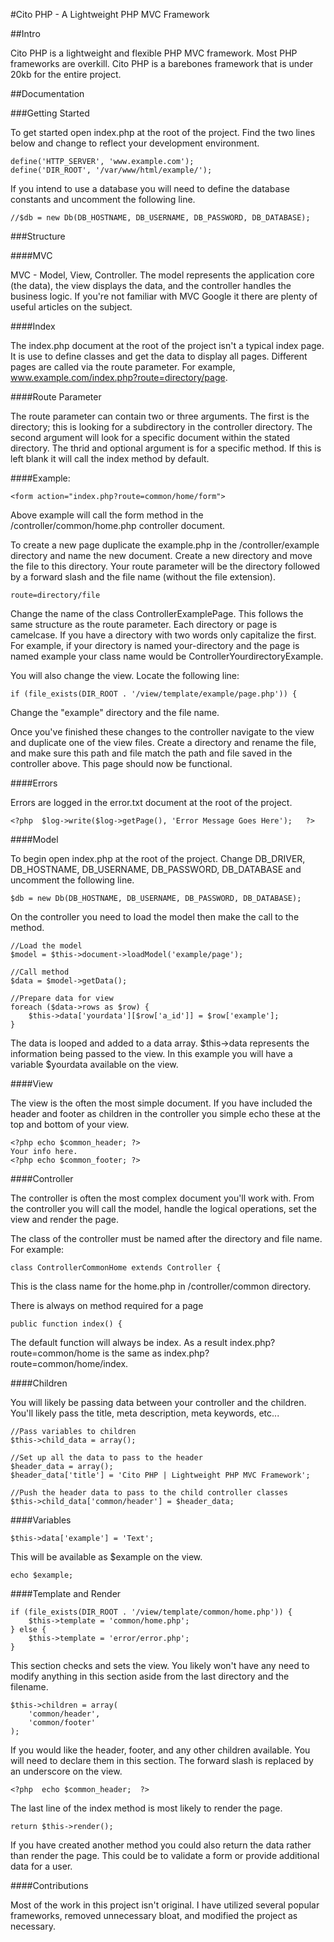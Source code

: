 #Cito PHP - A Lightweight PHP MVC Framework

##Intro

Cito PHP is a lightweight and flexible PHP MVC framework. Most PHP frameworks are overkill. Cito PHP is a barebones framework that is under 20kb for the entire project.

##Documentation

###Getting Started

To get started open index.php at the root of the project. Find the two lines below and change to reflect your development environment.

```
define('HTTP_SERVER', 'www.example.com');
define('DIR_ROOT', '/var/www/html/example/');
```

If you intend to use a database you will need to define the database constants and uncomment the following line.

```
//$db = new Db(DB_HOSTNAME, DB_USERNAME, DB_PASSWORD, DB_DATABASE);
```

###Structure

####MVC

MVC - Model, View, Controller. The model represents the application core (the data), the view displays the data, and the controller handles the business logic. If you're not familiar with MVC Google it there are plenty of useful articles on the subject.

####Index

The index.php document at the root of the project isn't a typical index page. It is use to define classes and get the data to display all pages. Different pages are called via the route parameter. For example, www.example.com/index.php?route=directory/page.

####Route Parameter

The route parameter can contain two or three arguments. The first is the directory; this is looking for a subdirectory in the controller directory. The second argument will look for a specific document within the stated directory. The thrid and optional argument is for a specific method. If this is left blank it will call the index method by default.

####Example:

```
<form action="index.php?route=common/home/form">
```

Above example will call the form method in the /controller/common/home.php controller document.

To create a new page duplicate the example.php in the /controller/example directory and name the new document. Create a new directory and move the file to this directory. Your route parameter will be the directory followed by a forward slash and the file name (without the file extension).

```
route=directory/file
```

Change the name of the class ControllerExamplePage. This follows the same structure as the route parameter. Each directory or page is camelcase. If you have a directory with two words only capitalize the first. For example, if your directory is named your-directory and the page is named example your class name would be ControllerYourdirectoryExample.

You will also change the view. Locate the following line:

```
if (file_exists(DIR_ROOT . '/view/template/example/page.php')) {
```

Change the "example" directory and the file name.

Once you've finished these changes to the controller navigate to the view and duplicate one of the view files. Create a directory and rename the file, and make sure this path and file match the path and file saved in the controller above. This page should now be functional.

####Errors

Errors are logged in the error.txt document at the root of the project.

```
<?php  $log->write($log->getPage(), 'Error Message Goes Here');   ?>
```

####Model

To begin open index.php at the root of the project. Change DB_DRIVER, DB_HOSTNAME, DB_USERNAME, DB_PASSWORD, DB_DATABASE and uncomment the following line.

```
$db = new Db(DB_HOSTNAME, DB_USERNAME, DB_PASSWORD, DB_DATABASE);
```

On the controller you need to load the model then make the call to the method.

```
//Load the model
$model = $this->document->loadModel('example/page');

//Call method
$data = $model->getData();

//Prepare data for view
foreach ($data->rows as $row) {
    $this->data['yourdata'][$row['a_id']] = $row['example'];
}
```

The data is looped and added to a data array. $this->data represents the information being passed to the view. In this example you will have a variable $yourdata available on the view.

####View

The view is the often the most simple document. If you have included the header and footer as children in the controller you simple echo these at the top and bottom of your view.

```
<?php echo $common_header; ?>
Your info here.
<?php echo $common_footer; ?>
```

####Controller

The controller is often the most complex document you'll work with. From the controller you will call the model, handle the logical operations, set the view and render the page.

The class of the controller must be named after the directory and file name. For example:

```
class ControllerCommonHome extends Controller {
```

This is the class name for the home.php in /controller/common directory.

There is always on method required for a page

```
public function index() {
```

The default function will always be index. As a result index.php?route=common/home is the same as index.php?route=common/home/index.

####Children

You will likely be passing data between your controller and the children. You'll likely pass the title, meta description, meta keywords, etc...

```
//Pass variables to children
$this->child_data = array();

//Set up all the data to pass to the header
$header_data = array();
$header_data['title'] = 'Cito PHP | Lightweight PHP MVC Framework';

//Push the header data to pass to the child controller classes
$this->child_data['common/header'] = $header_data;
```

####Variables

```
$this->data['example'] = 'Text';
```

This will be available as $example on the view.

```
echo $example;
```

####Template and Render

```
if (file_exists(DIR_ROOT . '/view/template/common/home.php')) {
    $this->template = 'common/home.php';
} else {
    $this->template = 'error/error.php';
}
```

This section checks and sets the view. You likely won't have any need to modify anything in this section aside from the last directory and the filename.

```
$this->children = array(
    'common/header',
    'common/footer'
);
```

If you would like the header, footer, and any other children available. You will need to declare them in this section. The forward slash is replaced by an underscore on the view.

```
<?php  echo $common_header;  ?>
```

The last line of the index method is most likely to render the page.

```
return $this->render();
```

If you have created another method you could also return the data rather than render the page. This could be to validate a form or provide additional data for a user.

####Contributions

Most of the work in this project isn't original. I have utilized several popular frameworks, removed unnecessary bloat, and modified the project as necessary.
















